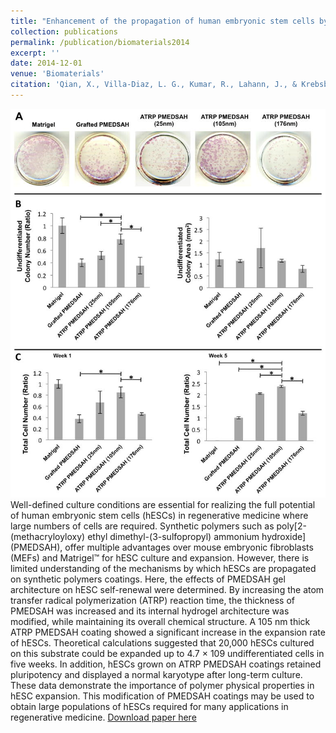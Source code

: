```yaml
---
title: "Enhancement of the propagation of human embryonic stem cells by modifications in the gel architecture of PMEDSAH polymer coatings."
collection: publications
permalink: /publication/biomaterials2014
excerpt: ''
date: 2014-12-01
venue: 'Biomaterials'
citation: 'Qian, X., Villa-Diaz, L. G., Kumar, R., Lahann, J., & Krebsbach, P. H. (2014) Biomaterials, 35(36), 958190.'
---
```

![biomat](\images\biomat.jpg)
Well-defined culture conditions are essential for realizing the full potential of human embryonic stem cells (hESCs) in regenerative medicine where large numbers of cells are required. Synthetic polymers such as poly[2-(methacryloyloxy) ethyl dimethyl-(3-sulfopropyl) ammonium hydroxide] (PMEDSAH), offer multiple advantages over mouse embryonic fibroblasts (MEFs) and Matrigel™ for hESC culture and expansion. However, there is limited understanding of the mechanisms by which hESCs are propagated on synthetic polymers coatings. Here, the effects of PMEDSAH gel architecture on hESC self-renewal were determined. By increasing the atom transfer radical polymerization (ATRP) reaction time, the thickness of PMEDSAH was increased and its internal hydrogel architecture was modified, while maintaining its overall chemical structure. A 105 nm thick ATRP PMEDSAH coating showed a significant increase in the expansion rate of hESCs. Theoretical calculations suggested that 20,000 hESCs cultured on this substrate could be expanded up to 4.7 × 109 undifferentiated cells in five weeks. In addition, hESCs grown on ATRP PMEDSAH coatings retained pluripotency and displayed a normal karyotype after long-term culture. These data demonstrate the importance of polymer physical properties in hESC expansion. This modification of PMEDSAH coatings may be used to obtain large populations of hESCs required for many applications in regenerative medicine.
[Download paper here](http://rmykmr.github.io/files/biomaterials2014.pdf)

